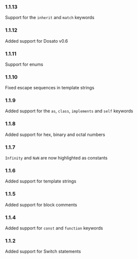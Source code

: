 ### 1.1.13

Support for the `inherit` and `match` keywords

### 1.1.12

Added support for Dosato v0.6

### 1.1.11

Support for enums

### 1.1.10

Fixed escape sequences in template strings

### 1.1.9

Added support for the `as`, `class`, `implements` and `self` keywords

### 1.1.8

Added support for hex, binary and octal numbers

### 1.1.7

`Infinity` and `NaN` are now highlighted as constants

### 1.1.6

Added support for template strings

### 1.1.5

Added support for block comments

### 1.1.4

Added support for `const` and `function` keywords

### 1.1.2

Added support for Switch statements